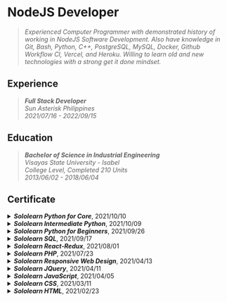 # NodeJS Developer
> _Experienced Computer Programmer with demonstrated history of working in NodeJS Software Development. Also have knowledge in Git, Bash, Python, C++, PostgreSQL, MySQL, Docker, Github Workflow CI, Vercel, and Heroku. Willing to learn old and new technologies with a strong get it done mindset._

## Experience
> **_Full Stack Developer_** <br />
> _Sun Asterisk Philippines_ <br />
> _2021/07/16 - 2022/09/15_

## Education
> **_Bachelor of Science in Industrial Engineering_** <br />
> _Visayas State University - Isabel_ <br />
> _College Level, Completed 210 Units_ <br />
> _2013/06/02 - 2018/06/04_

## Certificate
<details>
<summary><i><b>Sololearn Python for Core</b></i>, 2021/10/10</summary>
https://www.sololearn.com/certificates/CT-UOJ7MU3L
</details>

<details>
<summary><i><b>Sololearn Intermediate Python</b></i>, 2021/10/09</summary>
https://www.sololearn.com/certificates/CT-LINAPDZ2
</details>

<details>
<summary><i><b>Sololearn Python for Beginners</b></i>, 2021/09/26</summary>
https://www.sololearn.com/certificates/CT-THPHVBQX
</details>

<details>
<summary><i><b>Sololearn SQL</b></i>, 2021/09/17</summary>
https://www.sololearn.com/certificates/CT-OYPTHJVE
</details>

<details>
<summary><i><b>Sololearn React-Redux</b></i>, 2021/08/01</summary>
https://www.sololearn.com/certificates/CT-BDZB6GLV
</details>

<details>
<summary><i><b>Sololearn PHP</b></i>, 2021/07/23</summary>
https://www.sololearn.com/certificates/CT-K6KUNZPR
</details>

<details>
<summary><i><b>Sololearn Responsive Web Design</b></i>, 2021/04/13</summary>
https://www.sololearn.com/certificates/CT-7IGP6UKW
</details>

<details>
<summary><i><b>Sololearn JQuery</b></i>, 2021/04/11</summary>
https://www.sololearn.com/certificates/CT-DUI5SMHW
</details>

<details>
<summary><i><b>Sololearn JavaScript</b></i>, 2021/04/05</summary>
https://www.sololearn.com/certificates/CT-TGX5B996
</details>

<details>
<summary><i><b>Sololearn CSS</b></i>, 2021/03/11</summary>
https://www.sololearn.com/certificates/CT-OZUWDTZB
</details>

<details>
<summary><i><b>Sololearn HTML</b></i>, 2021/02/23</summary>
https://www.sololearn.com/certificates/CT-MKBL8ITD
</details>
